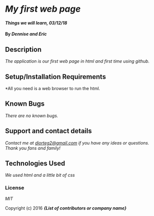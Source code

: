 # _My first web page_

#### _Things we will learn, 03/12/18_

#### By _**Dennise and Eric**_

## Description

_The application is our first web page in html and first time using github._

## Setup/Installation Requirements

*All you need is a web browser to run the html.

## Known Bugs

_There are no known bugs._

## Support and contact details

_Contact me at diorteg2@gmail.com if you have any ideas or questions. Thank you fans and family!_

## Technologies Used

_We used html and a little bit of css_

### License

*MIT*

Copyright (c) 2016 **_{List of contributors or company name}_**
